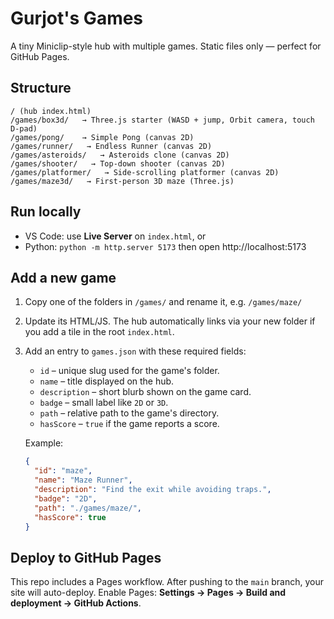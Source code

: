 # Gurjot's Games

A tiny Miniclip-style hub with multiple games. Static files only — perfect for GitHub Pages.

## Structure
```
/ (hub index.html)
/games/box3d/   → Three.js starter (WASD + jump, Orbit camera, touch D-pad)
/games/pong/    → Simple Pong (canvas 2D)
/games/runner/   → Endless Runner (canvas 2D)
/games/asteroids/   → Asteroids clone (canvas 2D)
/games/shooter/   → Top-down shooter (canvas 2D)
/games/platformer/   → Side-scrolling platformer (canvas 2D)
/games/maze3d/   → First-person 3D maze (Three.js)
```

## Run locally
- VS Code: use **Live Server** on `index.html`, or
- Python: `python -m http.server 5173` then open http://localhost:5173

## Add a new game
1. Copy one of the folders in `/games/` and rename it, e.g. `/games/maze/`
2. Update its HTML/JS. The hub automatically links via your new folder if you add a tile in the root `index.html`.
3. Add an entry to `games.json` with these required fields:
   - `id` – unique slug used for the game's folder.
   - `name` – title displayed on the hub.
   - `description` – short blurb shown on the game card.
   - `badge` – small label like `2D` or `3D`.
   - `path` – relative path to the game's directory.
   - `hasScore` – `true` if the game reports a score.

   Example:

   ```json
   {
     "id": "maze",
     "name": "Maze Runner",
     "description": "Find the exit while avoiding traps.",
     "badge": "2D",
     "path": "./games/maze/",
     "hasScore": true
   }
   ```

## Deploy to GitHub Pages
This repo includes a Pages workflow. After pushing to the `main` branch, your site will auto-deploy.
Enable Pages: **Settings → Pages → Build and deployment → GitHub Actions**.
